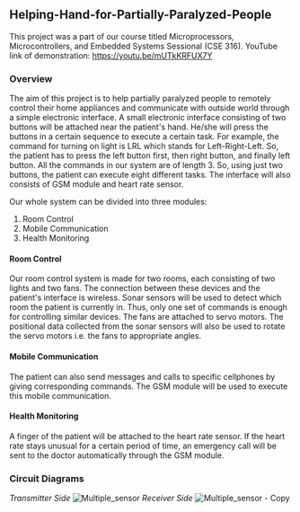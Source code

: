 ## Helping-Hand-for-Partially-Paralyzed-People
This project was a part of our course titled Microprocessors, Microcontrollers, and Embedded Systems Sessional (CSE 316). YouTube link of demonstration: https://youtu.be/mUTkKRFUX7Y

### Overview
The aim of this project is to help partially paralyzed people to remotely control their home appliances and communicate with outside world through a simple electronic interface.
A small electronic interface consisting of two buttons will be attached near the patient's hand. He/she will press the buttons in a certain sequence to execute a certain task.
For example, the command for turning on light is LRL which stands for Left-Right-Left. So, the patient has to press the left button first, then right button, and finally left
button. All the commands in our system are of length 3. So, using just two buttons, the patient can execute eight different tasks. The interface will also consists of GSM module
and heart rate sensor.

Our whole system can be divided into three modules:
1. Room Control
2. Mobile Communication
3. Health Monitoring

#### Room Control
Our room control system is made for two rooms, each consisting of two lights and two fans. The connection between these devices and the patient's interface is wireless. Sonar
sensors will be used to detect which room the patient is currently in. Thus, only one set of commands is enough for controlling similar devices. The fans are attached to servo
motors. The positional data collected from the sonar sensors will also be used to rotate the servo motors i.e. the fans to appropriate angles.

#### Mobile Communication
The patient can also send messages and calls to specific cellphones by giving corresponding commands. The GSM module will be used to execute this mobile communication.

#### Health Monitoring
A finger of the patient will be attached to the heart rate sensor. If the heart rate stays unusual for a certain period of time, an emergency call will be sent to the doctor
automatically through the GSM module.

### Circuit Diagrams
*Transmitter Side*
![Multiple_sensor](https://user-images.githubusercontent.com/45909948/127738167-6f6d1642-f5a5-446f-9013-73025b8399aa.jpg)
*Receiver Side*
![Multiple_sensor - Copy](https://user-images.githubusercontent.com/45909948/127738253-9f960ae7-597d-467b-904c-d29a43c658e1.jpg)
